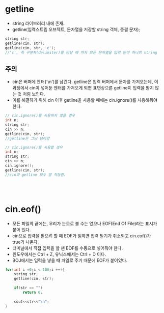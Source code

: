 # getline
- string 라이브러리 내에 존재.
- getline(입력스트림 오브젝트, 문자열을 저장할 string 객체, 종결 문자);
~~~ C++
string str;
getline(cin, str);
getline(cin, str, 'c'); 
//'c', 즉 구분자(delimiter)를 만날 때 까지 모든 문자열을 입력 받아 하나의 string 객체에 저장.
~~~

## 주의
- cin은 버퍼에 엔터('\n')를 남긴다. getline은 입력 버퍼에서 문자를 가져오는데, 이 과정에서 cin이 넣어둔 엔터를 가져오게 되면 표면상으론 getline이 입력을 받지 않는 것 처럼 보인다. 
- 이를 해결하기 위해 cin 이후 getline을 사용할 때에는 cin.ignore()를 사용해줘야 한다.
~~~C++
// cin.ignore()를 사용하지 않을 경우
int n;
string str;
cin >> n;
getline(cin, str);
//getline은 그냥 넘어감
~~~
~~~C++
// cin.ignore()를 사용할 경우
int n;
string str;
cin >> n;
cin.ignore();
getline(cin, str);
//cin과 getline 모두 잘 작동함.
~~~
<br></br>
# cin.eof()
- 모든 파일의 끝에는, 우리가 눈으로 볼 수는 없으나 EOF(End Of File)라는 표시가 붙어 있다.
- cin으로 입력을 받으려 할 때 EOF가 읽히면 입력 받기가 취소되고 cin.eof()가 true가 나온다.
- 터미널에서 직접 입력을 할 땐 EOF를 수동으로 넣어줘야 한다.
- 윈도우에서는 Ctrl + Z, 유닉스에서는 Ctrl + D 이다.
- BOJ에서는 입력을 넣을 때 파일로 주기 때문에 EOF가 붙어있다.
~~~C++
for(int i =0;i < 100;i ++){
    string str;
    getline(cin, str);
        
    if(str == "")
        return 0;
        
    cout<<str<<"\n";
}
~~~

